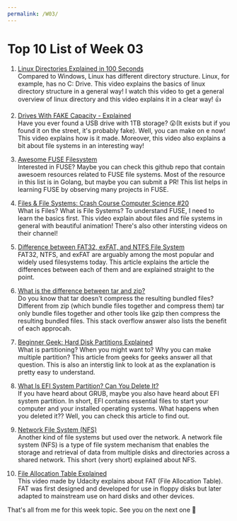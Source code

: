```yaml
---
permalink: /W03/
---
```


# Top 10 List of Week 03

1. [Linux Directories Explained in 100 Seconds](https://www.youtube.com/watch?v=42iQKuQodW4)  
    Compared to Windows, Linux has different directory structure. Linux, for example, has no C: Drive. This video explains the basics of linux directory structure in a general way! I watch this video to get a general overview of linux directory and this video explains it in a clear way! 👍 
 
2. [Drives With FAKE Capacity - Explained](https://www.youtube.com/watch?v=Qe6WJc2uxrM)  
    Have you ever found a USB drive with 1TB storage? 😲(It exists but if you found it on the street, it's probably fake). Well, you can make on e now! This video explains how is it made. Moreover, this video also explains a bit about file systems in an interesting way! 
	
3. [Awesome FUSE Filesystem](https://github.com/koding/awesome-fuse-fs)  
    Interested in FUSE? Maybe you can check this github repo that contain awesoem resources related to FUSE file systems. Most of the resource in this list is in Golang, but maybe you can submit a PR! This list helps in learning FUSE by observing many projects in FUSE.  

4. [Files & File Systems: Crash Course Computer Science #20](https://www.youtube.com/watch?v=KN8YgJnShPM)  
    What is Files? What is File Systems? To understand FUSE, I need to learn the basics first. This video explain about files and file systems in general with beautiful animation! There's also other intersting videos on their channel!

5. [Difference between FAT32, exFAT, and NTFS File System](https://www.geeksforgeeks.org/difference-fat32-exfat-ntfs-file-system/)  
    FAT32, NTFS, and exFAT are arguably among the most popular and widely used filesystems today. This article explains the article the differences between each of them and are explained straight to the point.

6. [What is the difference between tar and zip?](https://stackoverflow.com/questions/10540935/what-is-the-difference-between-tar-and-zip)  
    Do you know that tar doesn't compress the resulting bundled files? Different from zip (which bundle files together and compress them) tar only bundle files together and other tools like gzip then compress the resulting bundled files. This stack overflow answer also lists the benefit of each approcah. 

7. [Beginner Geek: Hard Disk Partitions Explained](https://www.howtogeek.com/184659/beginner-geek-hard-disk-partitions-explained/)  
    What is partitioning? When you might want to? Why you can make multiple partition? This article from geeks for geeks answer all that question. This is also an interstig link to look at as the explanation is pretty easy to understand.

8. [What Is EFI System Partition? Can You Delete It? ](https://www.cyclonis.com/what-efi-system-partition-delete/)  
    If you have heard about GRUB, maybe you also have heard about EFI system partition. In short, EFI contains essential files to start your computer and your installed operating systems. What happens when you deleted it?? Well, you can check this article to find out.

9. [Network File System (NFS)](https://www.geeksforgeeks.org/network-file-system-nfs/)  
    Another kind of file systems but used over the network. A network file system (NFS) is a type of file system mechanism that enables the storage and retrieval of data from multiple disks and directories across a shared network. This short (very short) explained about NFS.

10. [File Allocation Table Explained](https://www.youtube.com/watch?v=V2Gxqv3bJCk)  
    This video made by Udacity explains about FAT (File Allocation Table). FAT was first designed and developed for use in floppy disks but later adapted to mainstream use on hard disks and other devices.

That's all from me for this week topic. See you on the next one 👋
